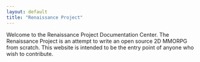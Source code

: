 ```yaml
---
layout: default
title: "Renaissance Project"
---
```


Welcome to the Renaissance Project Documentation Center. The Renaissance
Project is an attempt to write an open source 2D MMORPG from scratch. This
website is intended to be the entry point of anyone who wish to contribute.
